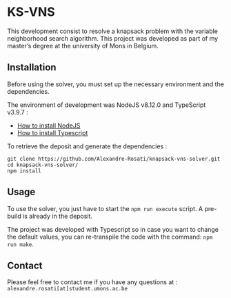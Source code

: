 # KS-VNS

This development consist to resolve a knapsack problem with the variable neighborhood search algorithm. This project was developed as part of my master’s degree at the university of Mons in Belgium. 

## Installation

Before using the solver, you must set up the necessary environment and the dependencies.

The environment of development was NodeJS v8.12.0 and TypeScript v3.9.7 :

* [How to install NodeJS](https://nodejs.dev/learn/how-to-install-nodejs)
* [How to install Typescript](https://www.typescriptlang.org/download)

To retrieve the deposit and generate the dependencies :

```
git clone https://github.com/Alexandre-Rosati/knapsack-vns-solver.git
cd knapsack-vns-solver/
npm install
```
## Usage

To use the solver, you just have to start the `npm run execute` script. A pre-build is already in the deposit.

The project was developed with Typescript so in case you want to change the default values, you can re-transpile the code with the command: `npm run make`.

## Contact

Please feel free to contact me if you have any questions at : `alexandre.rosati[at]student.umons.ac.be`
